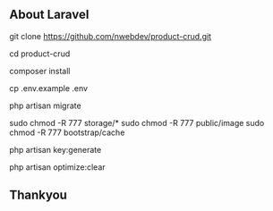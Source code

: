 ## About Laravel

git clone https://github.com/nwebdev/product-crud.git

cd product-crud

composer install

cp .env.example .env

php artisan migrate

sudo chmod -R 777 storage/*
sudo chmod -R 777 public/image
sudo chmod -R 777 bootstrap/cache

php artisan key:generate

php artisan optimize:clear

## Thankyou
